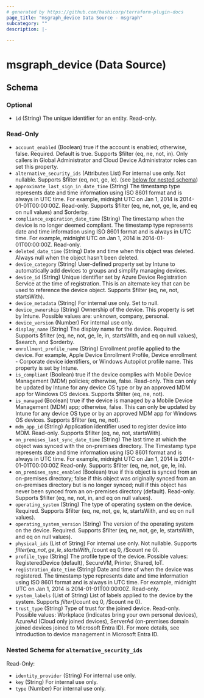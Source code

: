 ```yaml
---
# generated by https://github.com/hashicorp/terraform-plugin-docs
page_title: "msgraph_device Data Source - msgraph"
subcategory: ""
description: |-
  
---
```


# msgraph_device (Data Source)





<!-- schema generated by tfplugindocs -->
## Schema

### Optional

- `id` (String) The unique identifier for an entity. Read-only.

### Read-Only

- `account_enabled` (Boolean) true if the account is enabled; otherwise, false. Required. Default is true.  Supports $filter (eq, ne, not, in). Only callers in Global Administrator and Cloud Device Administrator roles can set this property.
- `alternative_security_ids` (Attributes List) For internal use only. Not nullable. Supports $filter (eq, not, ge, le). (see [below for nested schema](#nestedatt--alternative_security_ids))
- `approximate_last_sign_in_date_time` (String) The timestamp type represents date and time information using ISO 8601 format and is always in UTC time. For example, midnight UTC on Jan 1, 2014 is 2014-01-01T00:00:00Z. Read-only. Supports $filter (eq, ne, not, ge, le, and eq on null values) and $orderby.
- `compliance_expiration_date_time` (String) The timestamp when the device is no longer deemed compliant. The timestamp type represents date and time information using ISO 8601 format and is always in UTC time. For example, midnight UTC on Jan 1, 2014 is 2014-01-01T00:00:00Z. Read-only.
- `deleted_date_time` (String) Date and time when this object was deleted. Always null when the object hasn't been deleted.
- `device_category` (String) User-defined property set by Intune to automatically add devices to groups and simplify managing devices.
- `device_id` (String) Unique identifier set by Azure Device Registration Service at the time of registration. This is an alternate key that can be used to reference the device object. Supports $filter (eq, ne, not, startsWith).
- `device_metadata` (String) For internal use only. Set to null.
- `device_ownership` (String) Ownership of the device. This property is set by Intune. Possible values are: unknown, company, personal.
- `device_version` (Number) For internal use only.
- `display_name` (String) The display name for the device. Required. Supports $filter (eq, ne, not, ge, le, in, startsWith, and eq on null values), $search, and $orderby.
- `enrollment_profile_name` (String) Enrollment profile applied to the device. For example, Apple Device Enrollment Profile, Device enrollment - Corporate device identifiers, or Windows Autopilot profile name. This property is set by Intune.
- `is_compliant` (Boolean) true if the device complies with Mobile Device Management (MDM) policies; otherwise, false. Read-only. This can only be updated by Intune for any device OS type or by an approved MDM app for Windows OS devices. Supports $filter (eq, ne, not).
- `is_managed` (Boolean) true if the device is managed by a Mobile Device Management (MDM) app; otherwise, false. This can only be updated by Intune for any device OS type or by an approved MDM app for Windows OS devices. Supports $filter (eq, ne, not).
- `mdm_app_id` (String) Application identifier used to register device into MDM. Read-only. Supports $filter (eq, ne, not, startsWith).
- `on_premises_last_sync_date_time` (String) The last time at which the object was synced with the on-premises directory. The Timestamp type represents date and time information using ISO 8601 format and is always in UTC time. For example, midnight UTC on Jan 1, 2014 is 2014-01-01T00:00:00Z Read-only. Supports $filter (eq, ne, not, ge, le, in).
- `on_premises_sync_enabled` (Boolean) true if this object is synced from an on-premises directory; false if this object was originally synced from an on-premises directory but is no longer synced; null if this object has never been synced from an on-premises directory (default). Read-only. Supports $filter (eq, ne, not, in, and eq on null values).
- `operating_system` (String) The type of operating system on the device. Required. Supports $filter (eq, ne, not, ge, le, startsWith, and eq on null values).
- `operating_system_version` (String) The version of the operating system on the device. Required. Supports $filter (eq, ne, not, ge, le, startsWith, and eq on null values).
- `physical_ids` (List of String) For internal use only. Not nullable. Supports $filter (eq, not, ge, le, startsWith,/$count eq 0, /$count ne 0).
- `profile_type` (String) The profile type of the device. Possible values: RegisteredDevice (default), SecureVM, Printer, Shared, IoT.
- `registration_date_time` (String) Date and time of when the device was registered. The timestamp type represents date and time information using ISO 8601 format and is always in UTC time. For example, midnight UTC on Jan 1, 2014 is 2014-01-01T00:00:00Z. Read-only.
- `system_labels` (List of String) List of labels applied to the device by the system. Supports $filter (/$count eq 0, /$count ne 0).
- `trust_type` (String) Type of trust for the joined device. Read-only. Possible values:  Workplace (indicates bring your own personal devices), AzureAd (Cloud only joined devices), ServerAd (on-premises domain joined devices joined to Microsoft Entra ID). For more details, see Introduction to device management in Microsoft Entra ID.

<a id="nestedatt--alternative_security_ids"></a>
### Nested Schema for `alternative_security_ids`

Read-Only:

- `identity_provider` (String) For internal use only.
- `key` (String) For internal use only.
- `type` (Number) For internal use only.
